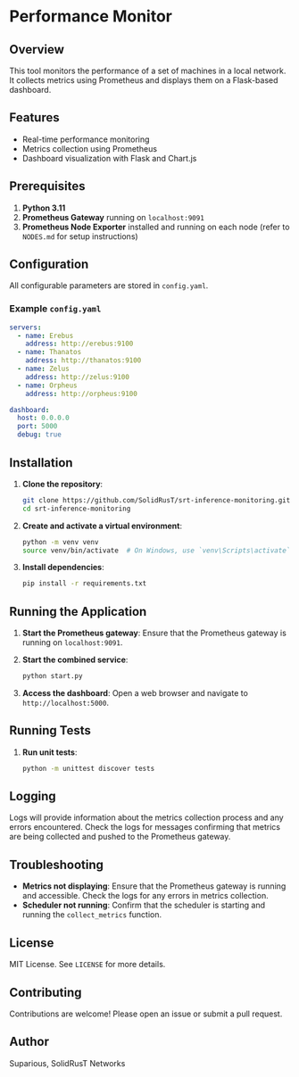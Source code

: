 # Performance Monitor

## Overview

This tool monitors the performance of a set of machines in a local network. It collects metrics using Prometheus and displays them on a Flask-based dashboard.

## Features

- Real-time performance monitoring
- Metrics collection using Prometheus
- Dashboard visualization with Flask and Chart.js

## Prerequisites

1. **Python 3.11**
2. **Prometheus Gateway** running on `localhost:9091`
3. **Prometheus Node Exporter** installed and running on each node (refer to `NODES.md` for setup instructions)

## Configuration

All configurable parameters are stored in `config.yaml`.

### Example `config.yaml`

```yaml
servers:
  - name: Erebus
    address: http://erebus:9100
  - name: Thanatos
    address: http://thanatos:9100
  - name: Zelus
    address: http://zelus:9100
  - name: Orpheus
    address: http://orpheus:9100

dashboard:
  host: 0.0.0.0
  port: 5000
  debug: true
```

## Installation

1. **Clone the repository**:

   ```bash
   git clone https://github.com/SolidRusT/srt-inference-monitoring.git
   cd srt-inference-monitoring
   ```

2. **Create and activate a virtual environment**:

   ```bash
   python -m venv venv
   source venv/bin/activate  # On Windows, use `venv\Scripts\activate`
   ```

3. **Install dependencies**:

   ```bash
   pip install -r requirements.txt
   ```

## Running the Application

1. **Start the Prometheus gateway**:
   Ensure that the Prometheus gateway is running on `localhost:9091`.

2. **Start the combined service**:

   ```bash
   python start.py
   ```

3. **Access the dashboard**:
   Open a web browser and navigate to `http://localhost:5000`.

## Running Tests

1. **Run unit tests**:

   ```bash
   python -m unittest discover tests
   ```

## Logging

Logs will provide information about the metrics collection process and any errors encountered. Check the logs for messages confirming that metrics are being collected and pushed to the Prometheus gateway.

## Troubleshooting

- **Metrics not displaying**: Ensure that the Prometheus gateway is running and accessible. Check the logs for any errors in metrics collection.
- **Scheduler not running**: Confirm that the scheduler is starting and running the `collect_metrics` function.

## License

MIT License. See `LICENSE` for more details.

## Contributing

Contributions are welcome! Please open an issue or submit a pull request.

## Author

Suparious, SolidRusT Networks
